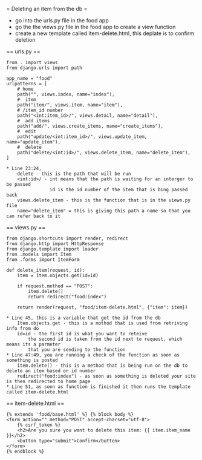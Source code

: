 
= Deleting an item from the db =
* go into the urls.py file in the food app
* go the the views.py file in the food app to create a view function
* create a new template called item-delete.html, this deplate is to confirm deletion

== urls.py ==

	from . import views
	from django.urls import path

	app_name = "food"
	urlpatterns = [
		# home
		path("", views.index, name="index"),
		#  item
		path("item/", views.item, name="item"),
		# /item_id number
		path("<int:item_id>/", views.detail, name="detail"),
		#  add items
		path("add/", views.create_items, name="create_items"),
		#  edit
		path("update/<int:item_id>/", views.update_item, name="update_item"),
		#  delete
		path("delete/<int:id>/", views.delete_item, name="delete_item"),
	]
	
	* Line 23:24, 
	  	delete - this is the path that will be run
		<int:id>/ - int means that the path is waiting for an interger to be passed
					id is the id number of the item that is bing passed back
		views.delete_item - this is the function that is in the views.py file
		name="delete_item" = this is giving this path a name so that you can refer back to it
		


== views.py ==

	from django.shortcuts import render, redirect
	from django.http import HttpResponse
	from django.template import loader
	from .models import Item
	from .forms import ItemForm

	def delete_item(request, id):
		item = Item.objects.get(id=id)

		if request.method == "POST":
			item.delete()
			return redirect("food:index")

		return render(request, "food/item-delete.html", {"item": item})
		
	* Line 45, this is a variable that get the id from the db
		Item.objects.get - this is a mothod that is used from retriving info from do
		id=id - the first id is what you want to reteive
			the second id is taken from the id next to request, which means its a parmeter
			that you are sending to the function
	* Line 47:49, you are running a check of the function as soon as something is posted
		item.delete() - this is a method that is being run on the db to delete an item based on id number
		redirect("food:index") - as soon as something is deleted your site is then redirected to home page
	* Line 51, as soon as function is finished it then runs the template called item-delete.html

== item-delete.html ==


	{% extends 'food/base.html' %} {% block body %}
	<form action="" method="POST" accept-charset="utf-8">
		{% csrf_token %}
		<h2>Are you sure you want to delete this item: {{ item.item_name }}</h2>
		<button type="submit">Confirm</button>
	</form>
	{% endblock %}
	
